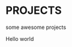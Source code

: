 # PROJECTS
some awesome projects

<html>
  <head>
    <title> First Project</title>
  </head>
  <body>
    <p>Hello world</p>
  </body>
  </html>
